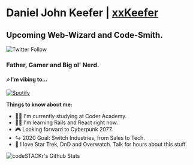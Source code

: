 # Daniel John Keefer | [xxKeefer][website]

## Upcoming Web-Wizard and Code-Smith.
![Twitter Follow](https://img.shields.io/twitter/follow/xxKeefer?color=%231DA1F2&logo=Twitter&style=for-the-badge)

### Father, Gamer and Big ol' Nerd.

#### 🎶 I'm vibing to...
[![Spotify](https://novatorem.xxkeefer.vercel.app//api/spotify)](https://open.spotify.com/user/12179586444)

**Things to know about me:**

- 🧙‍♂️ I'm currently studying at Coder Academy.
- 🧑‍💻 I'm learning Rails and React right now.
- 🎮 Looking forward to Cyberpunk 2077.
- ↪️ 2020 Goal: Switch Industries, from Sales to Tech.
- 🚀 I love Star Trek, DnD and Overwatch. Talk for hours about this stuff.

<!--START_SECTION:waka-->
<!--END_SECTION:waka-->

 <img align="left" alt="codeSTACKr's Github Stats" src="https://github-readme-stats-git-master.xxkeefer.vercel.app/api?username=xxKeefer&show_icons=true&hide_border=true" />

[website]: www.danielkeefer.com